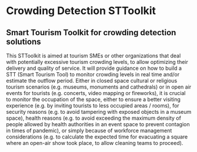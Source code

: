 # Crowding Detection STToolkit
## Smart Tourism Toolkit for crowding detection solutions

This STToolkit is aimed at tourism SMEs or other organizations that deal with potentially excessive tourism crowding levels, to allow optimizing their delivery and quality of service. It will provide guidance on how to build a STT (Smart Tourism Tool) to monitor crowding levels in real time and/or estimate the outflow period. Either in closed space cultural or religious tourism scenarios (e.g. museums, monuments and cathedrals) or in open air events for tourists (e.g. concerts, video mapping or fireworks), it is crucial to monitor the occupation of the space, either to ensure a better visiting experience (e.g. by inviting tourists to less occupied areas / rooms), for security reasons (e.g. to avoid tampering with exposed objects in a museum space), health reasons (e.g. to avoid exceeding the maximum density of people allowed by health authorities in an event space to prevent contagion in times of pandemic), or simply because of workforce management considerations (e.g. to calculate the expected time for evacuating a square where an open-air show took place, to allow cleaning teams to proceed).
